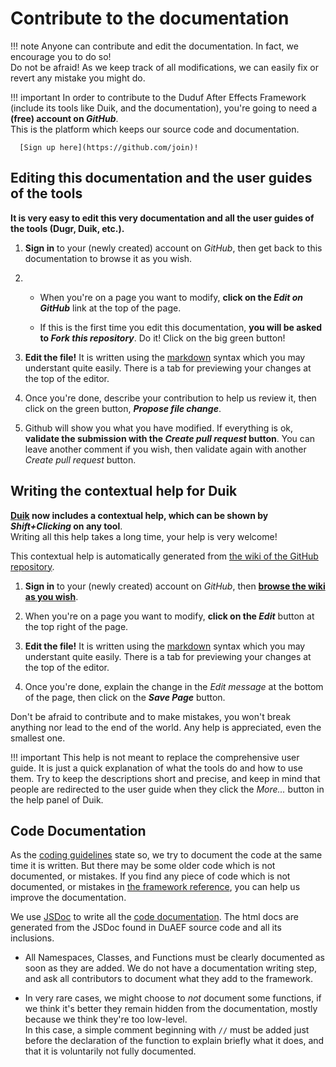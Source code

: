 # Contribute to the documentation

!!! note
    Anyone can contribute and edit the documentation. In fact, we encourage you to do so!  
    Do not be afraid! As we keep track of all modifications, we can easily fix or revert any mistake you might do.

!!! important
    In order to contribute to the Duduf After Effects Framework (include its tools like Duik, and the documentation), you're going to need a **(free) account on _GitHub_**.  
      This is the platform which keeps our source code and documentation.

      [Sign up here](https://github.com/join)!

## Editing this documentation and the user guides of the tools

**It is very easy to edit this very documentation and all the user guides of the tools (Dugr, Duik, etc.).**

1. **Sign in** to your (newly created) account on _GitHub_, then get back to this documentation to browse it as you wish.

2.  - When you're on a page you want to modify, **click on the _Edit on GitHub_** link at the top of the page.

    - If this is the first time you edit this documentation, **you will be asked to _Fork this repository_**. Do it! Click on the big green button!

3. **Edit the file!** It is written using the [markdown](https://daringfireball.net/projects/markdown/syntax) syntax which you may understant quite easily. There is a tab for previewing your changes at the top of the editor.

4. Once you're done, describe your contribution to help us review it, then click on the green button, **_Propose file change_**.

5. Github will show you what you have modified. If everything is ok, **validate the submission with the _Create pull request_ button**. You can leave another comment if you wish, then validate again with another _Create pull request_ button.

## Writing the contextual help for Duik

**[Duik](Guides/Duik/) now includes a contextual help, which can be shown by _Shift+Clicking_ on any tool**.  
Writing all this help takes a long time, your help is very welcome!

This contextual help is automatically generated from [the wiki of the GitHub repository](https://github.com/Rainbox-dev/DuAEF_Duik/wiki).

1. **Sign in** to your (newly created) account on _GitHub_, then [**browse the wiki as you wish**](https://github.com/Rainbox-dev/DuAEF_Duik/wiki).

2. When you're on a page you want to modify, **click on the _Edit_** button at the top right of the page.

3. **Edit the file!** It is written using the [markdown](https://daringfireball.net/projects/markdown/syntax) syntax which you may understant quite easily. There is a tab for previewing your changes at the top of the editor.

4. Once you're done, explain the change in the _Edit message_ at the bottom of the page, then click on the **_Save Page_** button.

Don't be afraid to contribute and to make mistakes, you won't break anything nor lead to the end of the world.
Any help is appreciated, even the smallest one.

!!! important
    This help is not meant to replace the comprehensive user guide. It is just a quick explanation of what the tools do and how to use them. Try to keep the descriptions short and precise, and keep in mind that people are redirected to the user guide when they click the _More..._ button in the help panel of Duik.

## Code Documentation

As the [coding guidelines](code-guidelines.md) state so, we try to document the code at the same time it is written. But there may be some older code which is not documented, or mistakes. If you find any piece of code which is not documented, or mistakes in [the framework reference](http://duaef-reference.rainboxprod.coop), you can help us improve the documentation.

We use [JSDoc](http://usejsdoc.org/) to write all the [code documentation](http://duaef-reference.rainboxprod.coop). The html docs are generated from the JSDoc found in DuAEF source code and all its inclusions.

- All Namespaces, Classes, and Functions must be clearly documented as soon as they are added. We do not have a documentation writing step, and ask all contributors to document what they add to the framework.

- In very rare cases, we might choose to *not* document some functions, if we think it's better they remain hidden from the documentation, mostly because we think they're too low-level.  
In this case, a simple comment beginning with `//` must be added just before the declaration of the function to explain briefly what it does, and that it is voluntarily not fully documented.
